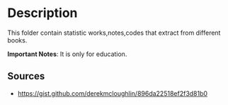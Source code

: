 # Description

This folder contain statistic works,notes,codes that extract from different books.

**Important Notes**: It is only for education.


## Sources
- https://gist.github.com/derekmcloughlin/896da22518ef2f3d81b0